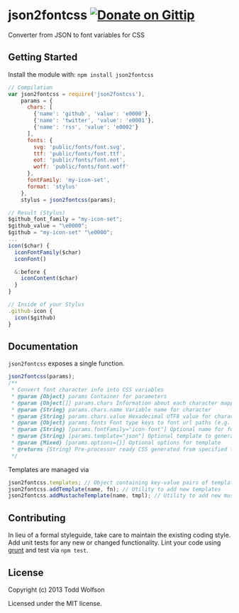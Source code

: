 # json2fontcss [![Donate on Gittip](http://badgr.co/gittip/twolfson.png)](https://www.gittip.com/twolfson/)

Converter from JSON to font variables for CSS

## Getting Started
Install the module with: `npm install json2fontcss`

```javascript
// Compilation
var json2fontcss = require('json2fontcss'),
    params = {
      chars: [
        {'name': 'github', 'value': 'e0000'},
        {'name': 'twitter', 'value': 'e0001'},
        {'name': 'rss', 'value': 'e0002'}
      ],
      fonts: {
        svg: 'public/fonts/font.svg',
        ttf: 'public/fonts/font.ttf',
        eot: 'public/fonts/font.eot',
        woff: 'public/fonts/font.woff'
      },
      fontFamily: 'my-icon-set',
      format: 'stylus'
    },
    stylus = json2fontcss(params);

// Result (Stylus)
$github_font_family = "my-icon-set";
$github_value = "\e0000";
$github = "my-icon-set" "\e0000";
...
icon($char) {
  iconFontFamily($char)
  iconFont()

  &:before {
    iconContent($char)
  }
}

// Inside of your Stylus
.github-icon {
  icon($github)
}
```

## Documentation
`json2fontcss` exposes a single function.

```js
json2fontcss(params);
/**
 * Convert font character info into CSS variables
 * @param {Object} params Container for parameters
 * @param {Object[]} params.chars Information about each character mapping
 * @param {String} params.chars.name Variable name for character
 * @param {String} params.chars.value Hexadecimal UTF8 value for character
 * @param {Object} params.fonts Font type keys to font url paths (e.g. {less: '../font.svg'})
 * @param {String} [params.fontFamily="icon-font"] Optional name for font-family
 * @param {String} [params.template="json"] Optional template to generate with
 * @param {Mixed} [params.options={}] Optional options for template
 * @returns {String} Pre-processor ready CSS generated from specified template
 */
```

Templates are managed via

```js
json2fontcss.templates; // Object containing key-value pairs of template engines
json2fontcss.addTemplate(name, fn); // Utility to add new templates
json2fontcss.addMustacheTemplate(name, tmpl); // Utility to add new mustache templates
```

## Contributing
In lieu of a formal styleguide, take care to maintain the existing coding style. Add unit tests for any new or changed functionality. Lint your code using [grunt](https://github.com/gruntjs/grunt) and test via `npm test`.

## License
Copyright (c) 2013 Todd Wolfson

Licensed under the MIT license.
